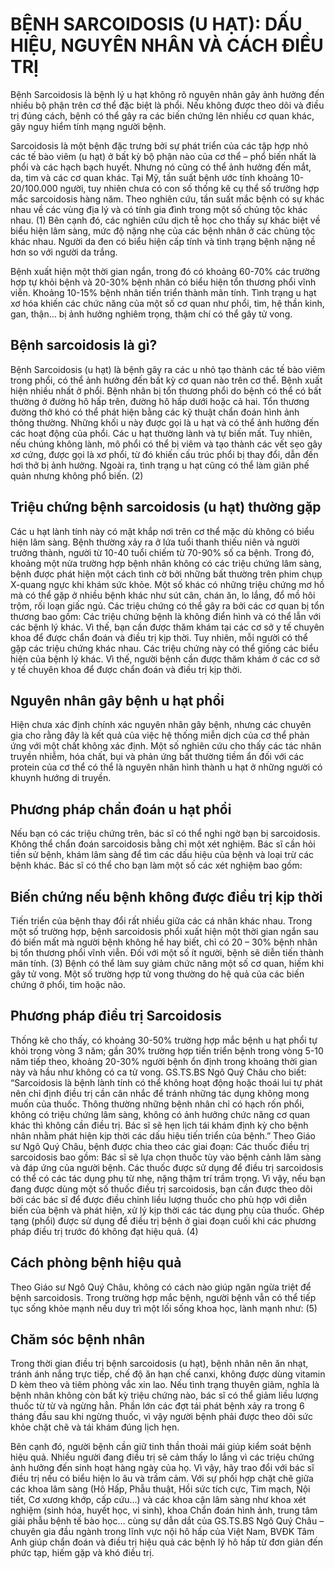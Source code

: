 # BỆNH SARCOIDOSIS (U HẠT): DẤU HIỆU, NGUYÊN NHÂN VÀ CÁCH ĐIỀU TRỊ
Bệnh Sarcoidosis là bệnh lý u hạt không rõ nguyên nhân gây ảnh hưởng đến nhiều bộ phận trên cơ thể đặc biệt là phổi. Nếu không được theo dõi và điều trị đúng cách, bệnh có thể gây ra các biến chứng lên nhiều cơ quan khác, gây nguy hiểm tính mạng người bệnh.

Sarcoidosis là một bệnh đặc trưng bởi sự phát triển của các tập hợp nhỏ các tế bào viêm (u hạt) ở bất kỳ bộ phận nào của cơ thể – phổ biến nhất là phổi và các hạch bạch huyết. Nhưng nó cũng có thể ảnh hưởng đến mắt, da, tim và các cơ quan khác.
Tại Mỹ, tần suất bệnh ước tính khoảng 10-20/100.000 người, tuy nhiên chưa có con số thống kê cụ thể số trường hợp mắc sarcoidosis hàng năm. Theo nghiên cứu, tần suất mắc bệnh có sự khác nhau về các vùng địa lý và có tính gia đình trong một số chủng tộc khác nhau. (1)
Bên cạnh đó, các nghiên cứu dịch tễ học cho thấy sự khác biệt về biểu hiện lâm sàng, mức độ nặng nhẹ của các bệnh nhân ở các chủng tộc khác nhau. Người da đen có biểu hiện cấp tính và tình trạng bệnh nặng nề hơn so với người da trắng.

Bệnh xuất hiện một thời gian ngắn, trong đó có khoảng 60-70% các trường hợp tự khỏi bệnh và 20-30% bệnh nhân có biểu hiện tổn thương phổi vĩnh viễn. Khoảng 10-15% bệnh nhân tiến triển thành mãn tính. Tình trạng u hạt xơ hóa khiến các chức năng của một số cơ quan như phổi, tim, hệ thần kinh, gan, thận… bị ảnh hưởng nghiêm trọng, thậm chí có thể gây tử vong.
## Bệnh sarcoidosis là gì?
Bệnh Sarcoidosis (u hạt) là bệnh gây ra các u nhỏ tạo thành các tế bào viêm trong phổi, có thể ảnh hưởng đến bất kỳ cơ quan nào trên cơ thể. Bệnh xuất hiện nhiều nhất ở phổi. Bệnh nhân bị tổn thương phổi do bệnh có thể có bất thường ở đường hô hấp trên, đường hô hấp dưới hoặc cả hai. Tổn thương đường thở khó có thể phát hiện bằng các kỹ thuật chẩn đoán hình ảnh thông thường.
Những khối u này được gọi là u hạt và có thể ảnh hưởng đến các hoạt động của phổi. Các u hạt thường lành và tự biến mất. Tuy nhiên, nếu chúng không lành, mô phổi có thể bị viêm và tạo thành các vết sẹo gây xơ cứng, được gọi là xơ phổi, từ đó khiến cấu trúc phổi bị thay đổi, dẫn đến hơi thở bị ảnh hưởng. Ngoài ra, tình trạng u hạt cũng có thể làm giãn phế quản nhưng không phổ biến. (2)
## Triệu chứng bệnh sarcoidosis (u hạt) thường gặp
Các u hạt lành tính này có mặt khắp nơi trên cơ thể mặc dù không có biểu hiện lâm sàng. Bệnh thường xảy ra ở lứa tuổi thanh thiếu niên và người trưởng thành, người từ 10-40 tuổi chiếm từ 70-90% số ca bệnh. Trong đó, khoảng một nửa trường hợp bệnh nhân không có các triệu chứng lâm sàng, bệnh được phát hiện một cách tình cờ bởi những bất thường trên phim chụp X-quang ngực khi khám sức khỏe.
Một số khác có những triệu chứng mơ hồ mà có thể gặp ở nhiều bệnh khác như sút cân, chán ăn, lo lắng, đổ mồ hôi trộm, rối loạn giấc ngủ. Các triệu chứng có thể gây ra bởi các cơ quan bị tổn thương bao gồm:
Các triệu chứng bệnh là không điển hình và có thể lẫn với các bệnh lý khác. Vì thế, bạn cần được thăm khám tại các cơ sở y tế chuyên khoa để được chẩn đoán và điều trị kịp thời.
Tuy nhiên, mỗi người có thể gặp các triệu chứng khác nhau. Các triệu chứng này có thể giống các biểu hiện của bệnh lý khác. Vì thế, người bệnh cần được thăm khám ở các cơ sở y tế chuyên khoa để được chẩn đoán và điều trị kịp thời.
## Nguyên nhân gây bệnh u hạt phổi
Hiện chưa xác định chính xác nguyên nhân gây bệnh, nhưng các chuyên gia cho rằng đây là kết quả của việc hệ thống miễn dịch của cơ thể phản ứng với một chất không xác định. Một số nghiên cứu cho thấy các tác nhân truyền nhiễm, hóa chất, bụi và phản ứng bất thường tiềm ẩn đối với các protein của cơ thể có thể là nguyên nhân hình thành u hạt ở những người có khuynh hướng di truyền.
## Phương pháp chẩn đoán u hạt phổi
Nếu bạn có các triệu chứng trên, bác sĩ có thể nghi ngờ bạn bị sarcoidosis. Không thể chẩn đoán sarcoidosis bằng chỉ một xét nghiệm. Bác sĩ cần hỏi tiền sử bệnh, khám lâm sàng để tìm các dấu hiệu của bệnh và loại trừ các bệnh khác. Bác sĩ có thể cho bạn làm một số các xét nghiệm bao gồm:
## Biến chứng nếu bệnh không được điều trị kịp thời
Tiến triển của bệnh thay đổi rất nhiều giữa các cá nhân khác nhau. Trong một số trường hợp, bệnh sarcoidosis phổi xuất hiện một thời gian ngắn sau đó biến mất mà người bệnh không hề hay biết, chỉ có 20 – 30% bệnh nhân bị tổn thương phổi vĩnh viễn. Đối với một số ít người, bệnh sẽ diễn tiến thành mãn tính. (3) Bệnh có thể làm suy giảm chức năng một số cơ quan, hiếm khi gây tử vong. Một số trường hợp tử vong thường do hệ quả của các biến chứng ở phổi, tim hoặc não.
## Phương pháp điều trị Sarcoidosis
Thống kê cho thấy, có khoảng 30-50% trường hợp mắc bệnh u hạt phổi tự khỏi trong vòng 3 năm; gần 30% trường hợp tiến triển bệnh trong vòng 5-10 năm tiếp theo, khoảng 20-30% người bệnh ổn định trong khoảng thời gian này và hầu như không có ca tử vong.
GS.TS.BS Ngô Quý Châu cho biết: “Sarcoidosis là bệnh lành tính có thể không hoạt động hoặc thoái lui tự phát nên chỉ định điều trị cần cân nhắc để tránh những tác dụng không mong muốn của thuốc. Thông thường những bệnh nhân chỉ có hạch rốn phổi, không có triệu chứng lâm sàng, không có ảnh hưởng chức năng cơ quan khác thì không cần điều trị. Bác sĩ sẽ hẹn lịch tái khám định kỳ cho bệnh nhân nhằm phát hiện kịp thời các dấu hiệu tiến triển của bệnh.”
Theo Giáo sư Ngô Quý Châu, bệnh được chia theo các giai đoạn:
Các thuốc điều trị sarcoidosis  bao gồm:
Bác sĩ sẽ lựa chọn thuốc tùy vào bệnh cảnh lâm sàng và đáp ứng của người bệnh. Các thuốc được sử dụng để điều trị sarcoidosis có thể có các tác dụng phụ từ nhẹ, nặng thậm trí trầm trọng. Vì vậy, nếu bạn đang được dùng một số thuốc điều trị sarcoidosis, bạn cần được theo dõi bởi các bác sĩ để được điều chỉnh liều lượng thuốc cho phù hợp với diễn biến của bệnh và phát hiện, xử lý kịp thời các tác dụng phụ của thuốc.
Ghép tạng (phổi) được sử dụng để điều trị bệnh ở giai đoạn cuối khi các phương pháp điều trị trước đó không đạt hiệu quả. (4)
## Cách phòng bệnh hiệu quả
Theo Giáo sư Ngô Quý Châu, không có cách nào giúp ngăn ngừa triệt để bệnh sarcoidosis. Trong trường hợp mắc bệnh, người bệnh vẫn có thể tiếp tục sống khỏe mạnh nếu duy trì một lối sống khoa học, lành mạnh như: (5)
## Chăm sóc bệnh nhân
Trong thời gian điều trị bệnh sarcoidosis (u hạt), bệnh nhân nên ăn nhạt, tránh ánh nắng trực tiếp, chế độ ăn hạn chế canxi, không được dùng vitamin D kèm theo và tiêm phòng vắc xin lao.
Nếu tình trạng thuyên giảm, nghĩa là bệnh nhân không còn bất kỳ triệu chứng nào, bác sĩ có thể giảm liều lượng thuốc từ từ và ngừng hẳn. Phần lớn các đợt tái phát bệnh xảy ra trong 6 tháng đầu sau khi ngừng thuốc, vì vậy người bệnh phải được theo dõi sức khỏe chặt chẽ và tái khám đúng lịch hẹn.

Bên cạnh đó, người bệnh cần giữ tinh thần thoải mái giúp kiểm soát bệnh hiệu quả. Nhiều người đang điều trị sẽ cảm thấy lo lắng vì các triệu chứng ảnh hưởng đến sinh hoạt hàng ngày của họ. Vì vậy, hãy trao đổi với bác sĩ điều trị nếu có biểu hiện lo âu và trầm cảm.
Với sự phối hợp chặt chẽ giữa các khoa lâm sàng (Hô Hấp, Phẫu thuật, Hồi sức tích cực, Tim mạch, Nội tiết, Cơ xương khớp, cấp cứu…) và các khoa cận lâm sàng như khoa xét nghiệm (sinh hóa, huyết học, vi sinh), khoa Chẩn đoán hình ảnh, trung tâm giải phẫu bệnh tế bào học… cùng sự dẫn dắt của GS.TS.BS Ngô Quý Châu – chuyên gia đầu ngành trong lĩnh vực nội hô hấp của Việt Nam, BVĐK Tâm Anh giúp chẩn đoán và điều trị hiệu quả các bệnh lý hô hấp từ đơn giản đến phức tạp, hiếm gặp và khó điều trị.